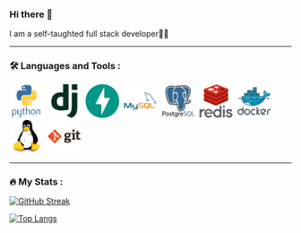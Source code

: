 ### Hi there 👋

I am a self-taughted full stack developer👨‍💻

---


### :hammer_and_wrench: Languages and Tools :  
<div>
    <img src="https://github.com/devicons/devicon/blob/master/icons/python/python-original-wordmark.svg" title="python" alt="python" width="60" height="60"/>&nbsp;
    <img src="https://github.com/devicons/devicon/blob/master/icons/django/django-plain.svg" title="django" alt="django" width="60" height="60"/>&nbsp;
    <img src="https://github.com/devicons/devicon/blob/master/icons/fastapi/fastapi-original.svg" title="fastap" alt="fastapi" width="60" height="60"/>&nbsp;
    <img src="https://github.com/devicons/devicon/blob/master/icons/mysql/mysql-original-wordmark.svg" title="MySQL"  alt="MySQL" width="60" height="60"/>&nbsp;
    <img src="https://github.com/devicons/devicon/blob/master/icons/postgresql/postgresql-original-wordmark.svg" title="postgres"  alt="postgres" width="60" height="60"/>&nbsp;
    <img src="https://github.com/devicons/devicon/blob/master/icons/redis/redis-original-wordmark.svg" title="redis"  alt="redis" width="60" height="60"/>&nbsp;
    <img src="https://github.com/devicons/devicon/blob/master/icons/docker/docker-original-wordmark.svg" title="docker"  alt="docker" width="60" height="60"/>&nbsp;
    <img src="https://github.com/devicons/devicon/blob/master/icons/linux/linux-original.svg" title="linux"  alt="linux" width="60" height="60"/>&nbsp;
    <img src="https://github.com/devicons/devicon/blob/master/icons/git/git-original-wordmark.svg" title="Git" **alt="Git" width="60" height="60"/>
</div>

---


### :fire: My Stats : 
[![GitHub Streak](http://github-readme-streak-stats.herokuapp.com?user=funnydevelopment&0b1100100theme=merko&hide_border=true&date_format=j%2Fn%5B%2FY%5D&card_width=900)](https://git.io/streak-stats)

[![Top Langs](https://github-readme-stats.vercel.app/api/top-langs/?username=funnydevelopment&layout=compact&theme=nightowl&hide_border=true&card_width=900)](https://github.com/anuraghazra/github-readme-stats)
